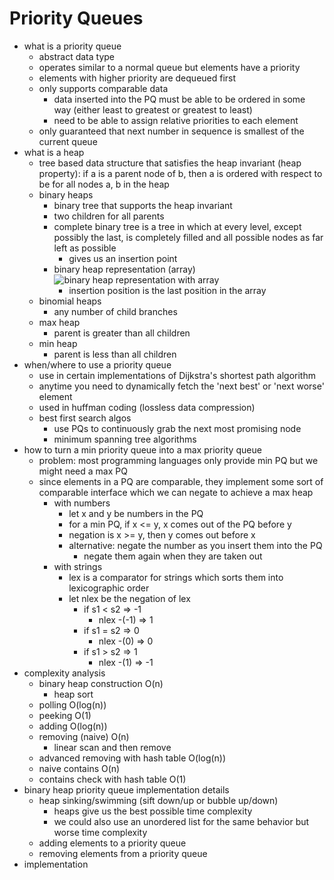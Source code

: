 # Priority Queues 
- what is a priority queue 
  - abstract data type 
  - operates similar to a normal queue but elements have a priority 
  - elements with higher priority are dequeued first 
  - only supports comparable data 
    - data inserted into the PQ must be able to be ordered in some way (either least to greatest or greatest to least)
    - need to be able to assign relative priorities to each element 
  - only guaranteed that next number in sequence is smallest of the current queue 
- what is a heap 
  - tree based data structure that satisfies the heap invariant (heap property): if a is a parent node of b, then a is ordered with respect to be for all nodes a, b in the heap 
  - binary heaps 
    - binary tree that supports the heap invariant 
    - two children for all parents 
    - complete binary tree is a tree in which at every level, except possibly the last, is completely filled and all possible nodes as far left as possible 
      - gives us an insertion point 
    - binary heap representation (array)
    ![binary heap representation with array]()
      - insertion position is the last position in the array 
  - binomial heaps 
    - any number of child branches 
  - max heap 
    - parent is greater than all children 
  - min heap 
    - parent is less than all children 
- when/where to use a priority queue 
  - use in certain implementations of Dijkstra's shortest path algorithm 
  - anytime you need to dynamically fetch the 'next best' or 'next worse' element 
  - used in huffman coding (lossless data compression)
  - best first search algos 
    - use PQs to continuously grab the next most promising node 
    - minimum spanning tree algorithms 
- how to turn a min priority queue into a max priority queue 
  - problem: most programming languages only provide min PQ but we might need a max PQ 
  - since elements in a PQ are comparable, they implement some sort of comparable interface which we can negate to achieve a max heap 
    - with numbers 
      - let x and y be numbers in the PQ 
      - for a min PQ, if x <= y, x comes out of the PQ before y 
      - negation is x >= y, then y comes out before x 
      - alternative: negate the number as you insert them into the PQ 
        - negate them again when they are taken out 
    - with strings 
      - lex is a comparator for strings which sorts them into lexicographic order 
      - let nlex be the negation of lex 
        - if s1 < s2 => -1 
          - nlex -(-1) => 1 
        - if s1 = s2 => 0 
          - nlex -(0) => 0 
        - if s1 > s2 => 1 
          - nlex -(1) => -1 
- complexity analysis 
  - binary heap construction O(n)
    - heap sort 
  - polling O(log(n))
  - peeking O(1)
  - adding O(log(n))
  - removing (naive) O(n)
    - linear scan and then remove 
  - advanced removing with hash table O(log(n))
  - naive contains O(n)
  - contains check with hash table O(1)
- binary heap priority queue implementation details 
  - heap sinking/swimming (sift down/up or bubble up/down)
    - heaps give us the best possible time complexity 
    - we could also use an unordered list for the same behavior but worse time complexity 
  - adding elements to a priority queue 
  - removing elements from a priority queue 
- implementation 
